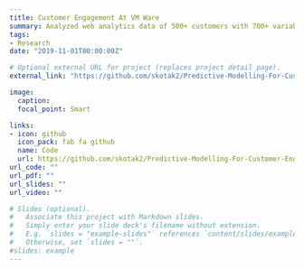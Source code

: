 ```yaml
---
title: Customer Engagement At VM Ware
summary: Analyzed web analytics data of 500+ customers with 700+ variables to improve the conversion rate of visitors to customers. Presented XGBoost model with suggestions to improve it's performance.
tags:
- Research
date: "2019-11-01T00:00:00Z"

# Optional external URL for project (replaces project detail page).
external_link: "https://github.com/skotak2/Predictive-Modelling-For-Customer-Engagement-At-VMware"

image:
  caption: 
  focal_point: Smart

links:
- icon: github
  icon_pack: fab fa github
  name: Code
  url: https://github.com/skotak2/Predictive-Modelling-For-Customer-Engagement-At-VMware/tree/main/Code
url_code: ""
url_pdf: ""
url_slides: ""
url_video: ""

# Slides (optional).
#   Associate this project with Markdown slides.
#   Simply enter your slide deck's filename without extension.
#   E.g. `slides = "example-slides"` references `content/slides/example-slides.md`.
#   Otherwise, set `slides = ""`.
#slides: example
---
```



